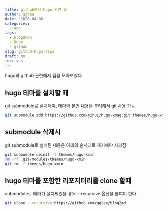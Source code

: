 ```yaml
---
title: github에서 hugo 관련 팁
author: gglee
date: '2020-04-06'
categories:
  - Web
tags:
  - blogdown
  - hugo
  - github
slug: github-hugo-tips
draft: no
toc: yes
---
```


hugo와 github 관련해서 팁을 모아보았다.

## hugo 테마를 설치할 때

git submodule로 설치해야, 테마와 본인 내용을 분리해서 git 사용 가능

```bash
git submodule add https://github.com/yihui/hugo-xmag.git themes/hugo-xmag
```

## submodule 삭제시

git submodule로 설치된 내용은 아래의 순서대로 제거해야 사라짐

```bash
git submodule deinit -f themes/hugo-xmin
rm -rf .git/modules/themes/hugo-xmin
git rm -f themes/hugo-xmin
```

## hugo 테마를 포함한 리포지터리를 clone 할때

submodule로 테마가 설치되었을 경우 --recursive 옵션을 붙여야 한다.

```bash
git clone --recursive https://github.com/gglee/blog2md
```
